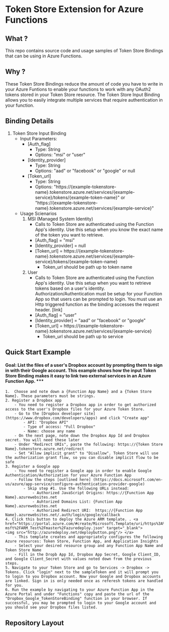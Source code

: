 # Token Store Extension for Azure Functions 

## What ? 
This repo contains source code and usage samples of Token Store Bindings that can be using in Azure Functions. 

## Why ? 
These Token Store Bindings reduce the amount of code you have to write in your Azure Funtions to enable your functions to work with any OAuth2 tokens stored in your Token Store resource. 
The Token Store Input Binding allows you to easily integrate multiple services that require authentication in your function. 

## Binding Details 
1. Token Store Input Binding 
	- Input Parameters: 
		- [Auth_flag]
			- Type: String 
			- Options: "msi" or "user"
		- [Identity_provider] 
			- Type: String 
			- Options: "aad" or "facebook" or "google" or null 
		- [Token_url] 
			- Type: String 
			- Options: "https://{example-tokenstore-name}.tokenstore.azure.net/services/{example-service}/tokens/{example-token-name}" or "https://{example-tokenstore-name}.tokenstore.azure.net/services/{example-service}"
	- Usage Scienarios 
		1. MSI (Managed System Identity)
			- Calls to Token Store are authenticated using the Function App's identity. Use this setup when you know the exact name of the token you want to retrieve. 
			- [Auth_flag] = "msi"
			- [Identity_provider] = null
			- [Token_url] = https://{example-tokenstore-name}.tokenstore.azure.net/services/{example-service}/tokens/{example-token-name} 
				- Token_url should be path up to token name 
		2. User 
			- Calls to Token Store are authenticated using the Function App's identity. Use this setup when you want to retrieve tokens based on a user's identity. Authorization/Authentication must be setup for your Function App so that users can be prompted to login. 
			  You must use an Http triggered function as the binding accesses the request header. [link]
			- [Auth_flag] = "user"
			- [Identity_provider] = "aad" or "facebook" or "google"
			- [Token_url] = https://{example-tokenstore-name}.tokenstore.azure.net/services/{example-service}
				- Token_url should be path up to service  

## Quick Start Example 
#### Goal: List the files of a user's Dropbox account by prompting them to sign in with their Google account. This example shows how the input Token Store Binding makes it easy to link two external services in an Azure Function App. ***
	1.  Choose and note down a {Function App Name} and a {Token Store Name}. These parameters must be strings. 
	2. Register a Dropbox app 
		- You need to register a Dropbox app in order to get authorized access to the user's Dropbox files for your Azure Token Store.
		- Go to the [Dropbox developer site](https://www.dropbox.com/developers/apps) and click "Create app"
			- API: "Dropbox API"
			- Type of access: "Full Dropbox"
			- Name: choose any name
		- On the next page, note down the Dropbox App Id and Dropbox secret. You will need these later
		- Under "Redirect URIs", paste the following: https://{Token Store Name}.tokenstore.azure.net/redirect
		- Set "Allow implicit grant" to "Disallow". Token Store will use the authorization grant flow, so you can disable implicit flow to be safe
	3. Register a Google app 
		- You need to register a Google app in order to enable Google Authentication/Authorization for your Azure Function App 
		- Follow the steps [outlined here] (https://docs.microsoft.com/en-us/azure/app-service/configure-authentication-provider-google)
			- Skip step #1. Use the following URLs instead: 
				- Authorized JavaScript Origins: https://{Function App Name}.azurewebsites.net
				- Auhtorized Domains List: {Function App Name}.azurewebsites.net
				- Authorized Redirect URI: 	https://{Function App Name}.azurewebsites.net/.auth/login/google/callback
	4. Click this button to deploy the Azure ARM template. . <a href="https://portal.azure.com/#create/Microsoft.Template/uri/https%3A%2F%2Fraw.githubusercontent.com%2Famelhassan-msft%2FARM_Test%2Fmaster%2Fazuredeploy.json" target="_blank">
    <img src="http://azuredeploy.net/deploybutton.png"/> </a>
		- This template creates and appropriately configures the following Azure resources: Token Store, Function App, and Application Insights 
		- Select your desired resource group and any Function App Name and Token Store Name 
		- Fill in the Dropb App Id, Dropbox App Secret, Google Client_ID, and Google Client_Secret with values noted down from the previous steps. 
	5. Navigate to your Token Store and go to Services -> Dropbox -> Tokens. Click "login" next to the sampleToken and it will prompt you to login to you Dropbox account. Now your Google and Dropbox accounts are linked. Sign in is only needed once as referesh tokens are handled for you.
	6. Run the example by navigating to your Azure Function App in the Azure Portal and under "Functions" copy and paste the url of the "Dropbox_Google_TokenStoreBinding" function in your browser. If successful, you may be prompted to login to your Google account and you should see your Dropbox files listed. 

## Repository Layout 